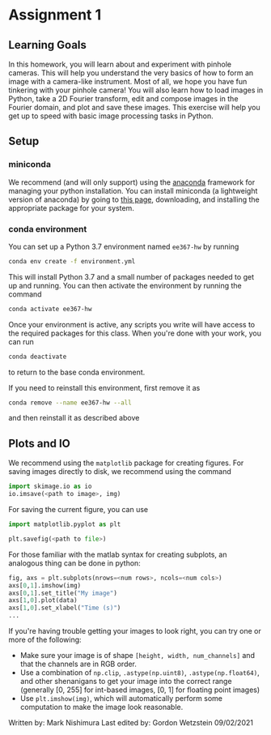 # Assignment 1

## Learning Goals
In this homework, you will learn about and experiment with pinhole cameras. This will help you understand the
very basics of how to form an image with a camera-like instrument. Most of all, we hope you have fun tinkering
with your pinhole camera! You will also learn how to load images in Python, take a 2D Fourier transform, edit and
compose images in the Fourier domain, and plot and save these images. This exercise will help you get up to speed
with basic image processing tasks in Python.

## Setup
### miniconda
We recommend (and will only support) using the
[anaconda](https://www.anaconda.com) framework for managing your python
installation. You can install miniconda (a lightweight version of anaconda) by
going to [this page](https://docs.conda.io/en/latest/miniconda.html),
downloading, and installing the appropriate package for your system.

### conda environment
You can set up a Python 3.7 environment named `ee367-hw` by running

``` sh
conda env create -f environment.yml 
```
This will install Python 3.7 and a small number of packages needed to get up and
running. You can then activate the environment by running the command

``` sh
conda activate ee367-hw
```
Once your environment is active, any scripts you write will have access to the
required packages for this class. When you're done with your work, you can run

``` sh
conda deactivate
```
to return to the base conda environment.

If you need to reinstall this environment, first remove it as
``` sh
conda remove --name ee367-hw --all
```
and then reinstall it as described above


## Plots and IO
We recommend using the `matplotlib` package for creating figures. For saving
images directly to disk, we recommend using the command

``` python
import skimage.io as io
io.imsave(<path to image>, img)
```
For saving the current figure, you can use

``` python
import matplotlib.pyplot as plt

plt.savefig(<path to file>)
```

For those familiar with the matlab syntax for creating subplots, an analogous
thing can be done in python:

``` python
fig, axs = plt.subplots(nrows=<num rows>, ncols=<num cols>)
axs[0,1].imshow(img)
axs[0,1].set_title("My image")
axs[1,0].plot(data)
axs[1,0].set_xlabel("Time (s)")
...
```

If you're having trouble getting your images to look right, you can try one or
more of the following:
- Make sure your image is of shape `[height, width, num_channels]` and that the
  channels are in RGB order.
- Use a combination of `np.clip`, `.astype(np.uint8)`, `.astype(np.float64)`, and other shenanigans to
  get your image into the correct range (generally [0, 255] for int-based images,
  [0, 1] for floating point images)
- Use `plt.imshow(img)`, which will automatically perform some computation to make
  the image look reasonable.

Written by: Mark Nishimura 
Last edited by: Gordon Wetzstein 09/02/2021

